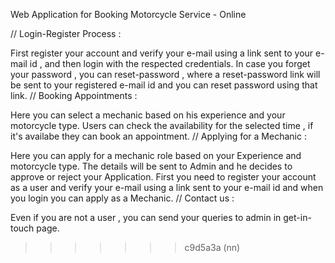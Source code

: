 Web Application for Booking Motorcycle Service - Online

// Login-Register Process :

First register your account and verify your e-mail using a link sent to your e-mail id , and then login with the respected credentials.
In case you forget your password , you can reset-password , where a reset-password link will be sent to your registered e-mail id and you can reset password using that link.
// Booking Appointments :

Here you can select a mechanic based on his experience and your motorcycle type.
Users can check the availability for the selected time , if it's availabe they can book an appointment.
// Applying for a Mechanic :

Here you can apply for a mechanic role based on your Experience and motorcycle type. The details will be sent to Admin and he decides to approve or reject your Application.
First you need to register your account as a user and verify your e-mail using a link sent to your e-mail id and when you login you can apply as a Mechanic.
// Contact us :

Even if you are not a user , you can send your queries to admin in get-in-touch page.

> > > > > > > c9d5a3a (nn)
